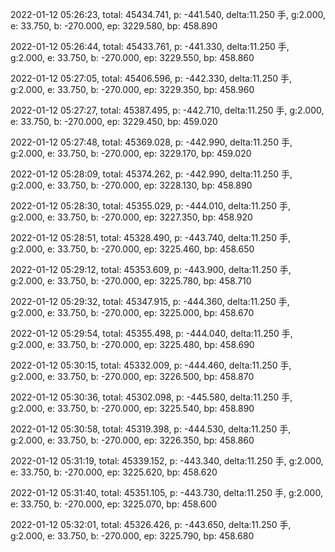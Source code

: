 2022-01-12 05:26:23, total: 45434.741, p: -441.540, delta:11.250 手, g:2.000, e: 33.750, b: -270.000, ep: 3229.580, bp: 458.890

2022-01-12 05:26:44, total: 45433.761, p: -441.330, delta:11.250 手, g:2.000, e: 33.750, b: -270.000, ep: 3229.550, bp: 458.860

2022-01-12 05:27:05, total: 45406.596, p: -442.330, delta:11.250 手, g:2.000, e: 33.750, b: -270.000, ep: 3229.350, bp: 458.960

2022-01-12 05:27:27, total: 45387.495, p: -442.710, delta:11.250 手, g:2.000, e: 33.750, b: -270.000, ep: 3229.450, bp: 459.020

2022-01-12 05:27:48, total: 45369.028, p: -442.990, delta:11.250 手, g:2.000, e: 33.750, b: -270.000, ep: 3229.170, bp: 459.020

2022-01-12 05:28:09, total: 45374.262, p: -442.990, delta:11.250 手, g:2.000, e: 33.750, b: -270.000, ep: 3228.130, bp: 458.890

2022-01-12 05:28:30, total: 45355.029, p: -444.010, delta:11.250 手, g:2.000, e: 33.750, b: -270.000, ep: 3227.350, bp: 458.920

2022-01-12 05:28:51, total: 45328.490, p: -443.740, delta:11.250 手, g:2.000, e: 33.750, b: -270.000, ep: 3225.460, bp: 458.650

2022-01-12 05:29:12, total: 45353.609, p: -443.900, delta:11.250 手, g:2.000, e: 33.750, b: -270.000, ep: 3225.780, bp: 458.710

2022-01-12 05:29:32, total: 45347.915, p: -444.360, delta:11.250 手, g:2.000, e: 33.750, b: -270.000, ep: 3225.000, bp: 458.670

2022-01-12 05:29:54, total: 45355.498, p: -444.040, delta:11.250 手, g:2.000, e: 33.750, b: -270.000, ep: 3225.480, bp: 458.690

2022-01-12 05:30:15, total: 45332.009, p: -444.460, delta:11.250 手, g:2.000, e: 33.750, b: -270.000, ep: 3226.500, bp: 458.870

2022-01-12 05:30:36, total: 45302.098, p: -445.580, delta:11.250 手, g:2.000, e: 33.750, b: -270.000, ep: 3225.540, bp: 458.890

2022-01-12 05:30:58, total: 45319.398, p: -444.530, delta:11.250 手, g:2.000, e: 33.750, b: -270.000, ep: 3226.350, bp: 458.860

2022-01-12 05:31:19, total: 45339.152, p: -443.340, delta:11.250 手, g:2.000, e: 33.750, b: -270.000, ep: 3225.620, bp: 458.620

2022-01-12 05:31:40, total: 45351.105, p: -443.730, delta:11.250 手, g:2.000, e: 33.750, b: -270.000, ep: 3225.070, bp: 458.600

2022-01-12 05:32:01, total: 45326.426, p: -443.650, delta:11.250 手, g:2.000, e: 33.750, b: -270.000, ep: 3225.790, bp: 458.680